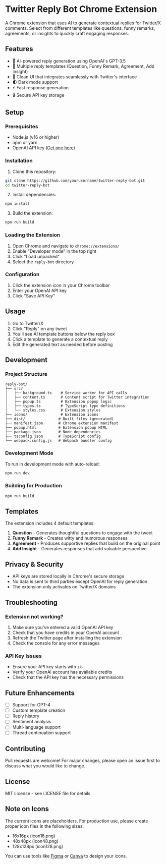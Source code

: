 # Twitter Reply Bot Chrome Extension

A Chrome extension that uses AI to generate contextual replies for Twitter/X comments. Select from different templates like questions, funny remarks, agreements, or insights to quickly craft engaging responses.

## Features

- 🤖 AI-powered reply generation using OpenAI's GPT-3.5
- 📝 Multiple reply templates (Question, Funny Remark, Agreement, Add Insight)
- 🎨 Clean UI that integrates seamlessly with Twitter's interface
- 🌓 Dark mode support
- ⚡ Fast response generation
- 🔒 Secure API key storage

## Setup

### Prerequisites

- Node.js (v16 or higher)
- npm or yarn
- OpenAI API key ([Get one here](https://platform.openai.com/api-keys))

### Installation

1. Clone this repository:
```bash
git clone https://github.com/yourusername/twitter-reply-bot.git
cd twitter-reply-bot
```

2. Install dependencies:
```bash
npm install
```

3. Build the extension:
```bash
npm run build
```

### Loading the Extension

1. Open Chrome and navigate to `chrome://extensions/`
2. Enable "Developer mode" in the top right
3. Click "Load unpacked"
4. Select the `reply-bot` directory

### Configuration

1. Click the extension icon in your Chrome toolbar
2. Enter your OpenAI API key
3. Click "Save API Key"

## Usage

1. Go to Twitter/X
2. Click "Reply" on any tweet
3. You'll see AI template buttons below the reply box
4. Click a template to generate a contextual reply
5. Edit the generated text as needed before posting

## Development

### Project Structure

```
reply-bot/
├── src/
│   ├── background.ts    # Service worker for API calls
│   ├── content.ts       # Content script for Twitter integration
│   ├── popup.ts         # Extension popup logic
│   ├── types.ts         # TypeScript type definitions
│   └── styles.css       # Extension styles
├── icons/               # Extension icons
├── dist/               # Built files (generated)
├── manifest.json       # Chrome extension manifest
├── popup.html          # Extension popup HTML
├── package.json        # Node dependencies
├── tsconfig.json       # TypeScript config
└── webpack.config.js   # Webpack bundler config
```

### Development Mode

To run in development mode with auto-reload:

```bash
npm run dev
```

### Building for Production

```bash
npm run build
```

## Templates

The extension includes 4 default templates:

1. **Question** - Generates thoughtful questions to engage with the tweet
2. **Funny Remark** - Creates witty and humorous responses
3. **Agreement** - Produces supportive replies that build on the original point
4. **Add Insight** - Generates responses that add valuable perspective

## Privacy & Security

- API keys are stored locally in Chrome's secure storage
- No data is sent to third parties except OpenAI for reply generation
- The extension only activates on Twitter/X domains

## Troubleshooting

### Extension not working?

1. Make sure you've entered a valid OpenAI API key
2. Check that you have credits in your OpenAI account
3. Refresh the Twitter page after installing the extension
4. Check the console for any error messages

### API Key Issues

- Ensure your API key starts with `sk-`
- Verify your OpenAI account has available credits
- Check that the API key has the necessary permissions

## Future Enhancements

- [ ] Support for GPT-4
- [ ] Custom template creation
- [ ] Reply history
- [ ] Sentiment analysis
- [ ] Multi-language support
- [ ] Thread continuation support

## Contributing

Pull requests are welcome! For major changes, please open an issue first to discuss what you would like to change.

## License

MIT License - see LICENSE file for details

## Note on Icons

The current icons are placeholders. For production use, please create proper icon files in the following sizes:
- 16x16px (icon16.png)
- 48x48px (icon48.png)  
- 128x128px (icon128.png)

You can use tools like [Figma](https://figma.com) or [Canva](https://canva.com) to design your icons. 